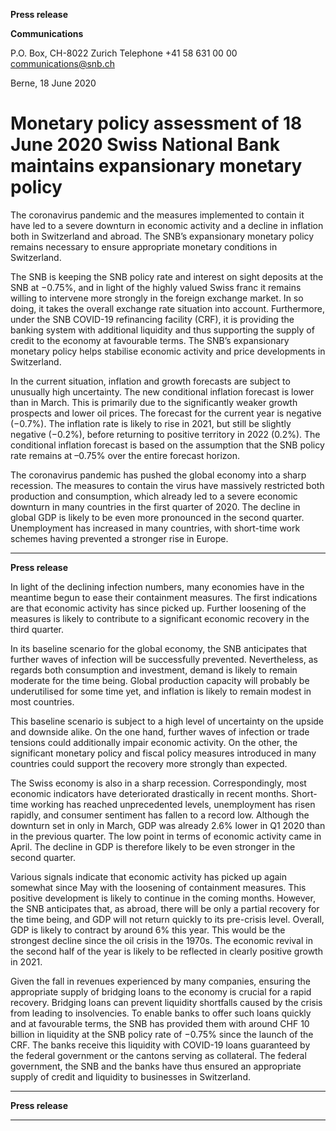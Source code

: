 **Press release**

**Communications**

P.O. Box, CH-8022 Zurich
Telephone +41 58 631 00 00
[communications@snb.ch](mailto:communications@snb.ch)

Berne, 18 June 2020

# Monetary policy assessment of 18 June 2020 Swiss National Bank maintains expansionary monetary policy

The coronavirus pandemic and the measures implemented to contain it have led to a severe
downturn in economic activity and a decline in inflation both in Switzerland and abroad. The
SNB’s expansionary monetary policy remains necessary to ensure appropriate monetary
conditions in Switzerland.

The SNB is keeping the SNB policy rate and interest on sight deposits at the SNB at −0.75%,
and in light of the highly valued Swiss franc it remains willing to intervene more strongly in
the foreign exchange market. In so doing, it takes the overall exchange rate situation into
account. Furthermore, under the SNB COVID-19 refinancing facility (CRF), it is providing
the banking system with additional liquidity and thus supporting the supply of credit to the
economy at favourable terms. The SNB’s expansionary monetary policy helps stabilise
economic activity and price developments in Switzerland.

In the current situation, inflation and growth forecasts are subject to unusually high
uncertainty. The new conditional inflation forecast is lower than in March. This is primarily
due to the significantly weaker growth prospects and lower oil prices. The forecast for the
current year is negative (−0.7%). The inflation rate is likely to rise in 2021, but still be slightly
negative (−0.2%), before returning to positive territory in 2022 (0.2%). The conditional
inflation forecast is based on the assumption that the SNB policy rate remains at –0.75% over
the entire forecast horizon.

The coronavirus pandemic has pushed the global economy into a sharp recession. The
measures to contain the virus have massively restricted both production and consumption,
which already led to a severe economic downturn in many countries in the first quarter of
2020. The decline in global GDP is likely to be even more pronounced in the second quarter.
Unemployment has increased in many countries, with short-time work schemes having
prevented a stronger rise in Europe.


-----

**Press release**

In light of the declining infection numbers, many economies have in the meantime begun to
ease their containment measures. The first indications are that economic activity has since
picked up. Further loosening of the measures is likely to contribute to a significant economic
recovery in the third quarter.

In its baseline scenario for the global economy, the SNB anticipates that further waves of
infection will be successfully prevented. Nevertheless, as regards both consumption and
investment, demand is likely to remain moderate for the time being. Global production
capacity will probably be underutilised for some time yet, and inflation is likely to remain
modest in most countries.

This baseline scenario is subject to a high level of uncertainty on the upside and downside
alike. On the one hand, further waves of infection or trade tensions could additionally impair
economic activity. On the other, the significant monetary policy and fiscal policy measures
introduced in many countries could support the recovery more strongly than expected.

The Swiss economy is also in a sharp recession. Correspondingly, most economic indicators
have deteriorated drastically in recent months. Short-time working has reached unprecedented
levels, unemployment has risen rapidly, and consumer sentiment has fallen to a record low.
Although the downturn set in only in March, GDP was already 2.6% lower in Q1 2020 than in
the previous quarter. The low point in terms of economic activity came in April. The decline
in GDP is therefore likely to be even stronger in the second quarter.

Various signals indicate that economic activity has picked up again somewhat since May with
the loosening of containment measures. This positive development is likely to continue in the
coming months. However, the SNB anticipates that, as abroad, there will be only a partial
recovery for the time being, and GDP will not return quickly to its pre-crisis level. Overall,
GDP is likely to contract by around 6% this year. This would be the strongest decline since
the oil crisis in the 1970s. The economic revival in the second half of the year is likely to be
reflected in clearly positive growth in 2021.

Given the fall in revenues experienced by many companies, ensuring the appropriate supply
of bridging loans to the economy is crucial for a rapid recovery. Bridging loans can prevent
liquidity shortfalls caused by the crisis from leading to insolvencies. To enable banks to offer
such loans quickly and at favourable terms, the SNB has provided them with around CHF 10
billion in liquidity at the SNB policy rate of −0.75% since the launch of the CRF. The banks
receive this liquidity with COVID-19 loans guaranteed by the federal government or the
cantons serving as collateral. The federal government, the SNB and the banks have thus
ensured an appropriate supply of credit and liquidity to businesses in Switzerland.


-----

**Press release**


-----

